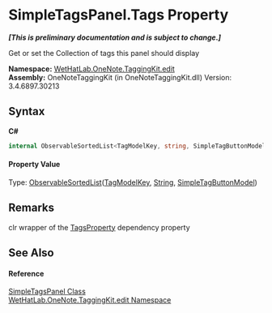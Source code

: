 # SimpleTagsPanel.Tags Property 
 _**\[This is preliminary documentation and is subject to change.\]**_

Get or set the Collection of tags this panel should display

**Namespace:**&nbsp;<a href="60ca3730-00cd-fce3-4009-523f3952fd9e">WetHatLab.OneNote.TaggingKit.edit</a><br />**Assembly:**&nbsp;OneNoteTaggingKit (in OneNoteTaggingKit.dll) Version: 3.4.6897.30213

## Syntax

**C#**<br />
``` C#
internal ObservableSortedList<TagModelKey, string, SimpleTagButtonModel> Tags { get; set; }
```


#### Property Value
Type: <a href="89870249-f56d-ac32-0b8d-d26e5712ecac">ObservableSortedList</a>(<a href="3f27eb3e-174d-da80-683c-25f58841f408">TagModelKey</a>, <a href="http://msdn2.microsoft.com/en-us/library/s1wwdcbf" target="_blank">String</a>, <a href="270c4707-489f-5ccb-888d-fffc769b4d26">SimpleTagButtonModel</a>)

## Remarks
clr wrapper of the <a href="836ad6d6-fe62-f27e-a1a6-25a1df8c643a">TagsProperty</a> dependency property

## See Also


#### Reference
<a href="fda3d2a1-60c2-36fd-f86d-570742885aca">SimpleTagsPanel Class</a><br /><a href="60ca3730-00cd-fce3-4009-523f3952fd9e">WetHatLab.OneNote.TaggingKit.edit Namespace</a><br />